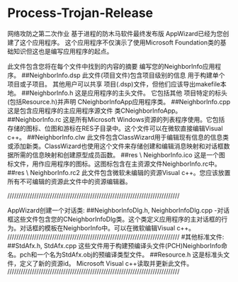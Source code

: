 # Process-Trojan-Release
网络攻防之第二次作业 基于进程的防木马软件最终发布版
AppWizard已经为您创建了这个应用程序。
这个应用程序不仅演示了使用Microsoft Foundation类的基础知识但这也是编写应用程序的起点。

此文件包含您将在每个文件中找到的内容的摘要
编写您的NeighborInfo应用程序。
##NeighborInfo.dsp
此文件(项目文件)包含项目级别的信息
用于构建单个项目或子项目。
其他用户可以共享
项目(.dsp)文件，但他们应该导出makefile本地。
##NeighborInfo.h
这是应用程序的主头文件。
它包括其他
项目特定的标头(包括Resource.h)并声明
CNeighborInfoApp应用程序类。
##NeighborInfo.cpp
这是包含应用程序的主应用程序源文件
类CNeighborInfoApp。
##NeighborInfo.rc
这是所有Microsoft Windows资源的列表程序使用。它包括存储的图标、位图和游标在RES子目录中。这个文件可以在微软直接编辑Visual c++。
##NeighborInfo.clw
此文件包含ClassWizard用于编辑现有信息的信息类或添加新类。ClassWizard也使用这个文件来存储创建和编辑消息映射和对话框数据所需的信息映射和创建原型成员函数。
##res \ NeighborInfo.ico
这是一个图标文件，用作应用程序的图标。这图标包含在主资源文件NeighborInfo.rc中。
##res \ NeighborInfo.rc2
此文件包含微软未编辑的资源Visual c++。您应该放置所有不可编辑的资源此文件中的资源编辑器。

/////////////////////////////////////////////////////////////////////////////

AppWizard创建一个对话类:
##NeighborInfoDlg.h, NeighborInfoDlg.cpp
-对话框这些文件包含您的CNeighborInfoDlg类。这个类定义应用程序的主对话框的行为。对话框的模板在NeighborInfo中。可以在微软编辑Visual c++。
/////////////////////////////////////////////////////////////////////////////
#其他标准文件:
##StdAfx.h, StdAfx.cpp
这些文件用于构建预编译头文件(PCH)NeighborInfo命名。pch和一个名为StdAfx.obj的预编译类型文件。
##Resource.h
这是标准头文件，定义了新的资源id。
Microsoft Visual c++读取并更新此文件。
/////////////////////////////////////////////////////////////////////////////
